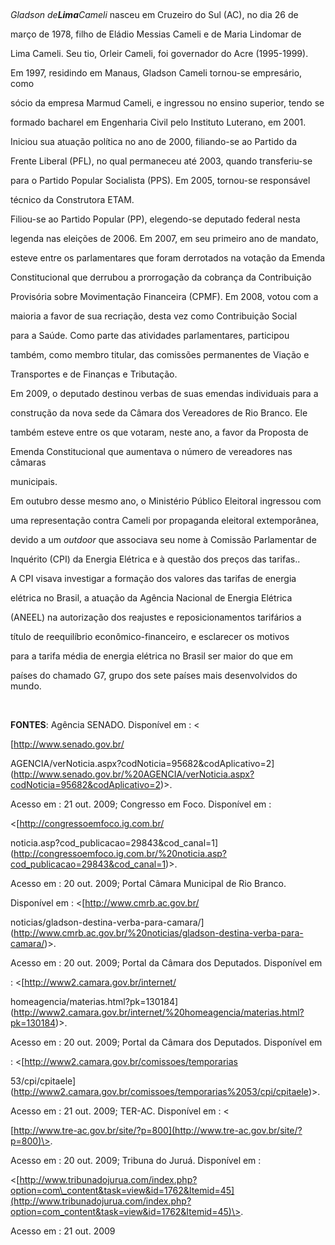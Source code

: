 

               



*Gladson de**Lima**Cameli* nasceu em Cruzeiro do Sul (AC), no dia 26 de

março de 1978, filho de Eládio Messias Cameli e de Maria Lindomar de

Lima Cameli. Seu tio, Orleir Cameli, foi governador do Acre (1995-1999).



Em 1997, residindo em Manaus, Gladson Cameli tornou-se empresário, como

sócio da empresa Marmud Cameli, e ingressou no ensino superior, tendo se

formado bacharel em Engenharia Civil pelo Instituto Luterano, em 2001.

Iniciou sua atuação política no ano de 2000, filiando-se ao Partido da

Frente Liberal (PFL), no qual permaneceu até 2003, quando transferiu-se

para o Partido Popular Socialista (PPS). Em 2005, tornou-se responsável

técnico da Construtora ETAM.  



Filiou-se ao Partido Popular (PP), elegendo-se deputado federal nesta

legenda nas eleições de 2006. Em 2007, em seu primeiro ano de mandato,

esteve entre os parlamentares que foram derrotados na votação da Emenda

Constitucional que derrubou a prorrogação da cobrança da Contribuição

Provisória sobre Movimentação Financeira (CPMF). Em 2008, votou com a

maioria a favor de sua recriação, desta vez como Contribuição Social

para a Saúde. Como parte das atividades parlamentares, participou

também, como membro titular, das comissões permanentes de Viação e

Transportes e de Finanças e Tributação.



Em 2009, o deputado destinou verbas de suas emendas individuais para a

construção da nova sede da Câmara dos Vereadores de Rio Branco. Ele

também esteve entre os que votaram, neste ano, a favor da Proposta de

Emenda Constitucional que aumentava o número de vereadores nas câmaras

municipais.



Em outubro desse mesmo ano, o Ministério Público Eleitoral ingressou com

uma representação contra Cameli por propaganda eleitoral extemporânea,

devido a um *outdoor* que associava seu nome à Comissão Parlamentar de

Inquérito (CPI) da Energia Elétrica e à questão dos preços das tarifas..

A CPI visava investigar a formação dos valores das tarifas de energia

elétrica no Brasil, a atuação da Agência Nacional de Energia Elétrica

(ANEEL) na autorização dos reajustes e reposicionamentos tarifários a

título de reequilíbrio econômico-financeiro, e esclarecer os motivos

para a tarifa média de energia elétrica no Brasil ser maior do que em

países do chamado G7, grupo dos sete países mais desenvolvidos do mundo.



 



**FONTES**: Agência SENADO. Disponível em : \<

[http://www.senado.gov.br/

AGENCIA/verNoticia.aspx?codNoticia=95682&codAplicativo=2](http://www.senado.gov.br/%20AGENCIA/verNoticia.aspx?codNoticia=95682&codAplicativo=2)\>.

Acesso em : 21 out. 2009; Congresso em Foco. Disponível em :

\<[http://congressoemfoco.ig.com.br/

noticia.asp?cod\_publicacao=29843&cod\_canal=1](http://congressoemfoco.ig.com.br/%20noticia.asp?cod_publicacao=29843&cod_canal=1)\>.

Acesso em : 20 out. 2009; Portal Câmara Municipal de Rio Branco.

Disponível em : \<[http://www.cmrb.ac.gov.br/

noticias/gladson-destina-verba-para-camara/](http://www.cmrb.ac.gov.br/%20noticias/gladson-destina-verba-para-camara/)\>.

Acesso em : 20 out. 2009; Portal da Câmara dos Deputados. Disponível em

: \<[http://www2.camara.gov.br/internet/

homeagencia/materias.html?pk=130184](http://www2.camara.gov.br/internet/%20homeagencia/materias.html?pk=130184)\>.

Acesso em : 20 out. 2009; Portal da Câmara dos Deputados. Disponível em

: \<[http://www2.camara.gov.br/comissoes/temporarias

53/cpi/cpitaele](http://www2.camara.gov.br/comissoes/temporarias%2053/cpi/cpitaele)\>.

Acesso em : 21 out. 2009; TER-AC. Disponível em : \<

[http://www.tre-ac.gov.br/site/?p=800](http://www.tre-ac.gov.br/site/?p=800)\>.

Acesso em : 20 out. 2009; Tribuna do Juruá. Disponível em :

\<[http://www.tribunadojurua.com/index.php?option=com\_content&task=view&id=1762&Itemid=45](http://www.tribunadojurua.com/index.php?option=com_content&task=view&id=1762&Itemid=45)\>.

Acesso em : 21 out. 2009



 



 



 



 



 



 



 



 



 



 



 



 



 



 

